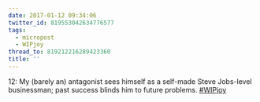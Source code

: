 ```yaml
---
date: 2017-01-12 09:34:06
twitter_id: 819553042634776577
tags:
  - micropost
  - WIPjoy
thread_to: 819212216289423360
title: ''
---
```


12: My (barely an) antagonist sees himself as a self-made Steve Jobs-level businessman; past success blinds him to future problems. [#WIPjoy](https://twitter.com/hashtag/WIPjoy)
